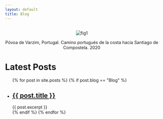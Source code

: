 ```yaml
---
layout: default
title: Blog
---
```

<div style = "text-align: justify; max-width: 1000px; margin: 0 auto;">
<br>
<div class="figure" style="text-align: center;">
    <img src="../assets/images/camino.JPG" alt="fig1" style="display: inline-block;">
    <p class="image-caption">Póvoa de Varzim, Portugal. Camino portugués de la costa hacia Santiago de Compostela. 2020</p>
</div>

<h1>Latest Posts</h1>

<ul>
  {% for post in site.posts %}
  	{% if post.blog == "Blog" %}
    <li>
      <h2><a href="{{ post.url }}">{{ post.title }}</a></h2>
      {{ post.excerpt }}
    </li>
    {% endif %}
  {% endfor %}
</ul>
